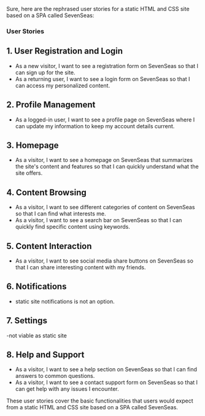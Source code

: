 Sure, here are the rephrased user stories for a static HTML and CSS site based on a SPA called SevenSeas:

### User Stories

## 1. **User Registration and Login**
   - As a new visitor, I want to see a registration form on SevenSeas so that I can sign up for the site.
   - As a returning user, I want to see a login form on SevenSeas so that I can access my personalized content.

## 2. **Profile Management**
   - As a logged-in user, I want to see a profile page on SevenSeas where I can update my information to keep my account details current.
  

## 3. **Homepage**
   - As a visitor, I want to see a homepage on SevenSeas that summarizes the site's content and features so that I can quickly understand what the site offers.

## 4. **Content Browsing**
   - As a visitor, I want to see different categories of content on SevenSeas so that I can find what interests me.
   - As a visitor, I want to see a search bar on SevenSeas so that I can quickly find specific content using keywords.

## 5. **Content Interaction**
   - As a visitor, I want to see social media share buttons on SevenSeas so that I can share interesting content with my friends.

## 6. **Notifications**
   - static site notifications is not an option.

## 7. **Settings**
   -not viable as static site

## 8. **Help and Support**
   - As a visitor, I want to see a help section on SevenSeas so that I can find answers to common questions.
   - As a visitor, I want to see a contact support form on SevenSeas so that I can get help with any issues I encounter.

These user stories cover the basic functionalities that users would expect from a static HTML and CSS site based on a SPA called SevenSeas.